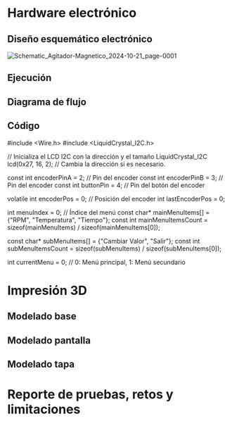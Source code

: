 # Hardware electrónico


## Diseño esquemático electrónico
![Schematic_Agitador-Magnetico_2024-10-21_page-0001](https://github.com/user-attachments/assets/1d87ac7b-b530-4613-a75e-41eadb8a8bd7)


## Ejecución


## Diagrama de flujo


## Código
#include <Wire.h>
#include <LiquidCrystal_I2C.h>

// Inicializa el LCD I2C con la dirección y el tamaño
LiquidCrystal_I2C lcd(0x27, 16, 2); // Cambia la dirección si es necesario.

const int encoderPinA = 2; // Pin del encoder
const int encoderPinB = 3; // Pin del encoder
const int buttonPin = 4;   // Pin del botón del encoder

volatile int encoderPos = 0; // Posición del encoder
int lastEncoderPos = 0;

int menuIndex = 0; // Índice del menú
const char* mainMenuItems[] = {"RPM", "Temperatura", "Tiempo"};
const int mainMenuItemsCount = sizeof(mainMenuItems) / sizeof(mainMenuItems[0]);

const char* subMenuItems[] = {"Cambiar Valor", "Salir"};
const int subMenuItemsCount = sizeof(subMenuItems) / sizeof(subMenuItems[0]);

int currentMenu = 0; // 0: Menú principal, 1: Menú secundario

# Impresión 3D

## Modelado base


## Modelado pantalla


## Modelado tapa


# Reporte de pruebas, retos y limitaciones
